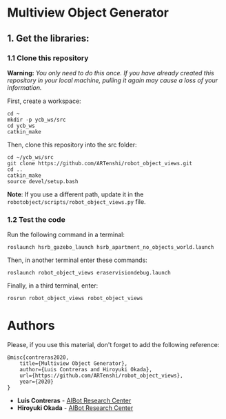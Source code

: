 # Multiview Object Generator

## 1. Get the libraries:

### 1.1 Clone this repository

**Warning:** *You only need to do this once. If you have already created this repository in your local machine, pulling it again may cause a loss of your information.*

First, create a workspace:

```
cd ~
mkdir -p ycb_ws/src
cd ycb_ws
catkin_make
```

Then, clone this repository into the src folder:

```
cd ~/ycb_ws/src
git clone https://github.com/ARTenshi/robot_object_views.git
cd ..
catkin_make
source devel/setup.bash
```

**Note**: If you use a different path, update it in the `robotobject/scripts/robot_object_views.py` file.

### 1.2 Test the code

Run the following command in a terminal:

```
roslaunch hsrb_gazebo_launch hsrb_apartment_no_objects_world.launch
```


Then, in another terminal enter these commands:

```
roslaunch robot_object_views eraservisiondebug.launch
```


Finally, in a third terminal, enter:

```
rosrun robot_object_views robot_object_views
```


# Authors

Please, if you use this material, don't forget to add the following reference:

```
@misc{contreras2020,
    title={Multiview Object Generator},
    author={Luis Contreras and Hiroyuki Okada},
    url={https://github.com/ARTenshi/robot_object_views},
    year={2020}
}
```

* **Luis Contreras** - [AIBot Research Center](http://aibot.jp/)
* **Hiroyuki Okada** - [AIBot Research Center](http://aibot.jp/)
